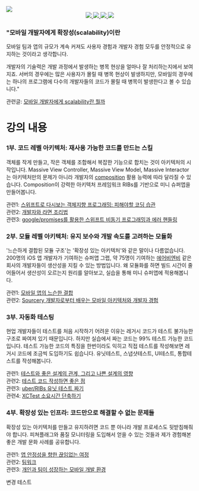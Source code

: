 <a href="https://fastcampus.co.kr/dev_red_rsj?utm_source=soojin-github&utm_medium=readme&utm_campaign=soojin">
  <img src="https://soojin.ro/assets/posts/fastcampus-0.png" />
</a>

<div align = "center">
  <a href="https://fastcampus.co.kr/dev_red_rsj?utm_source=soojin-github&utm_medium=readme&utm_campaign=soojin">
    <img src="https://img.shields.io/badge/강의-패스트캠퍼스-red?style=flat" />
  </a>
  <a href="https://soojin.ro">
    <img src="https://img.shields.io/badge/iOS개발자-노수진-orange?style=flat" />
  </a>
  <a href="https://github.com/nsoojin/MiniSuperApp-fastcampus">
    <img src="https://img.shields.io/badge/실습 프로젝트-미니슈퍼앱-378805?style=flat" />
  </a>
  <a href="https://github.com/nsoojin/MiniSuperApp-fastcampus/discussions/categories/아무-질문이나-환영합니다">
    <img src="https://img.shields.io/badge/질문-환영-ffda00?style=flat" />
  </a>
</div>

### "모바일 개발자에게 확장성(scalability)이란

모바일 팀과 앱의 규모가 계속 커져도 사용자 경험과 개발자 경험 모두를 안정적으로 유지하는 것이라고 생각합니다.

개발자의 기술력은 개발 과정에서 발생하는 병목 현상을 얼마나 잘 처리하는지에서 보여지죠. 서버의 경우에는 많은 사용자가 몰릴 때 병목 현상이 발생하지만, 모바일의 경우에는 하나의 프로그램에 다수의 개발자들의 코드가 몰릴 때 병목이 발생한다고 볼 수 있습니다."

관련글: [모바일 개발자에게 scalability란 뭘까](https://soojin.ro/blog/scalability)
<br>

# 강의 내용

### 1부. 코드 레벨 아키텍처: 재사용 가능한 코드를 만드는 스킬

객체를 작게 만들고, 작은 객체를 조합해서 복잡한 기능으로 합치는 것이 아키텍처의 시작입니다. Massive View Controller, Massive View Model, Massive Interactor는 아키텍처만의 문제가 아니라 개발자의 [composition](https://en.wikipedia.org/wiki/Object_composition) 활용 능력에 따라 달라질 수 있습니다. Composition이 강력한 아키텍처 프레임워크 RIBs를 기반으로 미니 슈퍼앱을 만들어봅니다.

관련1: [스위프트로 다시보는 객체지향 프로그래밍: 피해야할 코딩 습관](https://soojin.ro/blog/solid-principles-in-swift)
<br>
관련2: [개발자와 라면 조리법](https://soojin.ro/blog/programmer-and-ramyun)
<br>
관련3: [google/promises를 활용한 스위프트 비동기 프로그래밍과 에러 핸들링](https://soojin.ro/blog/using-google-promises-swift)

### 2부. 모듈 레벨 아키텍처: 유지 보수와 개발 속도를 고려하는 모듈화

'느슨하게 결합된 모듈 구조'는 '확장성 있는 아키텍처'와 같은 말이나 다름없습니다. 200명의 iOS 앱 개발자가 기여하는 슈퍼앱 그랩, 약 75명이 기여하는 [에어비엔비](https://medium.com/airbnb-engineering/designing-for-productivity-in-a-large-scale-ios-application-9376a430a0bf) 같은 회사의 개발자들이 생산성을 지킬 수 있는 방법입니다. 왜 모듈화를 하면 빌드 시간이 줄어들어서 생산성이 오르는지 원리를 알아보고, 실습을 통해 미니 슈퍼앱에 적용해봅니다.

관련1: [모바일 앱의 느슨한 결합](https://soojin.ro/blog/loose-coupling)
<br>
관련2: [Sourcery 개발자로부터 배우는 모바일 아키텍처와 개발자 경험](https://soojin.ro/blog/pragmatic-programmer)

### 3부. 자동화 테스팅

현업 개발자들이 테스트를 처음 시작하기 어려운 이유는 레거시 코드가 테스트 불가능한 구조로 짜여져 있기 때문입니다. 하지만 실습에서 짜는 코드는 99% 테스트 가능한 코드입니다. 테스트 가능한 코드의 특징을 한번이라도 익히고 직접 테스트를 작성해보면 레거시 코드에 조금씩 도입하기도 쉽습니다. 유닛테스트, 스냅샷테스트, UI테스트, 통합테스트를 작성해봅니다.

관련1: [테스트와 좋은 설계의 관계, 그리고 나쁜 설계의 영향](https://soojin.ro/blog/tests-and-design)
<br>
관련2: [테스트 코드 작성하면 좋은 점](https://soojin.ro/blog/writing-test-code)
<br>
관련3: [uber/RIBs 유닛 테스트 짜기](https://soojin.ro/blog/unit-testing-ribs)
<br>
관련4: [XCTest 소요시간 단축하기](https://soojin.ro/blog/application-library-test)

### 4부. 확장성 있는 인프라: 코드만으로 해결할 수 없는 문제들

확장성 있는 아키텍처를 만들고 유지하려면 코드 뿐 아니라 개발 프로세스도 뒷받침해줘야 합니다. 피쳐플래그와 품질 모니터링을 도입해서 얻을 수 있는 것들과 제가 경험해본 좋은 개발 문화 사례를 공유합니다.

관련1: [앱 안정성을 향한 끊임없는 여정](https://soojin.ro/blog/journey-to-app-stability)
<br>
관련2: [팀워크](https://soojin.ro/blog/teamwork)
<br>
관련3: [개인과 팀이 성장하는 모바일 개발 환경](https://soojin.ro/blog/mobile-platform)

변경 테스트
